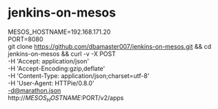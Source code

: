 jenkins-on-mesos
==================


MESOS_HOSTNAME=192.168.171.20 \
PORT=8080 \
git clone https://github.com/dbamaster007/jenkins-on-mesos.git && cd jenkins-on-mesos && curl -v -X POST \
-H 'Accept: application/json' \
-H 'Accept-Encoding:gzip,deflate' \
-H 'Content-Type: application/json;charset=utf-8' \
-H 'User-Agent: HTTPie/0.8.0' \
-d@marathon.json \
http://$MESOS_HOSTNAME:$PORT/v2/apps
